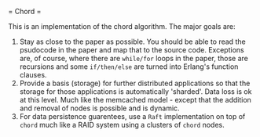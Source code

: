 = Chord =

This is an implementation of the chord algorithm. The major goals are:

1. Stay as close to the paper as possible. You should be able to read
   the psudocode in the paper and map that to the source
   code. Exceptions are, of course, where there are `while/for` loops
   in the paper, those are recursions and some `if/then/else` are
   turned into Erlang's function clauses.
2. Provide a basis (storage) for further distributed applications so
   that the storage for those applications is automatically
   'sharded'. Data loss is ok at this level. Much like the memcached
   model - except that the addition and removal of nodes is possible
   and is dynamic.
3. For data persistence guarentees, use a `Raft` implementation on top
   of `chord` much like a RAID system using a clusters of `chord`
   nodes.

